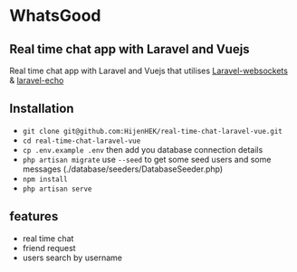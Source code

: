 # WhatsGood

## Real time chat app with Laravel and Vuejs

Real time chat app with Laravel and Vuejs that utilises [Laravel-websockets](https://github.com/beyondcode/laravel-websockets) &  [laravel-echo](https://www.npmjs.com/package/laravel-echo)

## Installation

- `git clone git@github.com:HijenHEK/real-time-chat-laravel-vue.git`
- `cd real-time-chat-laravel-vue`
- `cp .env.example .env` then add you database connection details
- `php artisan migrate` use `--seed` to get some seed users and some messages (./database/seeders/DatabaseSeeder.php)
- `npm install`
- `php artisan serve`
   
## features 

- real time chat
- friend request
- users search by username



